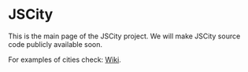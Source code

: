 # JSCity

This is the main page of the JSCity project. We will make JSCity source code publicly available soon.

For examples of cities check: [Wiki](https://github.com/ASERG-UFMG/JSCity/wiki/JSCITY).
